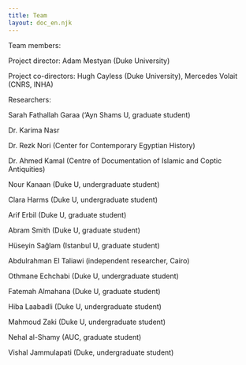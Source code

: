 ```yaml
---
title: Team
layout: doc_en.njk
---
```


Team members:


Project director: Adam Mestyan (Duke University)


Project co-directors:  Hugh Cayless (Duke University), Mercedes Volait (CNRS, INHA)


Researchers:


Sarah Fathallah Garaa (‘Ayn Shams U, graduate student)


Dr. Karima Nasr


Dr. Rezk Nori (Center for Contemporary Egyptian History)


Dr. Ahmed Kamal (Centre of Documentation of Islamic and Coptic Antiquities)


Nour Kanaan (Duke U, undergraduate student)


Clara Harms (Duke U, undergraduate student)


Arif Erbil (Duke U, graduate student)


Abram Smith (Duke U, graduate student)


Hüseyin Sağlam (Istanbul U, graduate student)


Abdulrahman El Taliawi (independent researcher, Cairo)


Othmane Echchabi (Duke U, undergraduate student)


Fatemah Almahana (Duke U, graduate student)


Hiba Laabadli (Duke U, undergraduate student)


Mahmoud Zaki (Duke U, undergraduate student)


Nehal al-Shamy (AUC, graduate student)


Vishal Jammulapati (Duke, undergraduate student)
